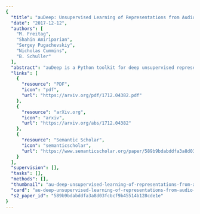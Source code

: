 ```yaml
---
{
  "title": "auDeep: Unsupervised Learning of Representations from Audio with Deep Recurrent Neural Networks",
  "date": "2017-12-12",
  "authors": [
    "M. Freitag",
    "Shahin Amiriparian",
    "Sergey Pugachevskiy",
    "Nicholas Cummins",
    "B. Schuller"
  ],
  "abstract": "auDeep is a Python toolkit for deep unsupervised representation learning from acoustic data. It is based on a recurrent sequence to sequence autoencoder approach which can learn representations of time series data by taking into account their temporal dynamics. We provide an extensive command line interface in addition to a Python API for users and developers, both of which are comprehensively documented and publicly available at this https URL Experimental results indicate that auDeep features are competitive with state-of-the art audio classification.",
  "links": [
    {
      "resource": "PDF",
      "icon": "pdf",
      "url": "https://arxiv.org/pdf/1712.04382.pdf"
    },
    {
      "resource": "arXiv.org",
      "icon": "arxiv",
      "url": "https://arxiv.org/abs/1712.04382"
    },
    {
      "resource": "Semantic Scholar",
      "icon": "semanticscholar",
      "url": "https://www.semanticscholar.org/paper/589b9bdabddfa3a8d03fcbcf9b45514b128cde1e"
    }
  ],
  "supervision": [],
  "tasks": [],
  "methods": [],
  "thumbnail": "au-deep-unsupervised-learning-of-representations-from-audio-with-deep-recurrent-neural-networks-thumb.jpg",
  "card": "au-deep-unsupervised-learning-of-representations-from-audio-with-deep-recurrent-neural-networks-card.jpg",
  "s2_paper_id": "589b9bdabddfa3a8d03fcbcf9b45514b128cde1e"
}
---
```



